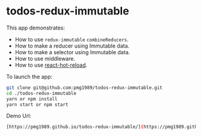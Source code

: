 # todos-redux-immutable

This app demonstrates:

* How to use `redux-immutable` `combineReducers`.
* How to make a reducer using Immutable data.
* How to make a selector using Immutable data.
* How to use middleware.
* How to use [react-hot-reload](https://github.com/gaearon/react-hot-loader).

To launch the app:

```bash
git clone git@github.com:pmg1989/todos-redux-immutable.git
cd ./todos-redux-immutable
yarn or npm install
yarn start or npm start
```

Demo Url:
```bash
[https://pmg1989.github.io/todos-redux-immutable/](https://pmg1989.github.io/todos-redux-immutable/).
```
